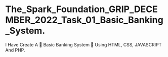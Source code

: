 # The_Spark_Foundation_GRIP_DECEMBER_2022_Task_01_Basic_Banking_System.
I Have Create A 🏦 Basic Banking System 🏦 Using HTML, CSS, JAVASCRIPT And PHP.
